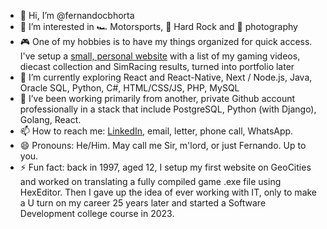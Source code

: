 - 👋 Hi, I’m @fernandocbhorta
- 👀 I’m interested in 🏎️ Motorsports, 🎸 Hard Rock and 📸 photography
- 🎮 One of my hobbies is to have my things organized for quick access. I've setup a [small, personal website](https://horta.classicgames.com.br) with a list of my gaming videos, diecast collection and SimRacing results, turned into portfolio later
- 🌱 I’m currently exploring React and React-Native, Next / Node.js, Java, Oracle SQL, Python, C#, HTML/CSS/JS, PHP, MySQL
- 💞️ I’ve been working primarily from another, private Github account professionally in a stack that include PostgreSQL, Python (with Django), Golang, React.
- 📫 How to reach me: [LinkedIn](https://www.linkedin.com/in/fernandocbhorta/), email, letter, phone call, WhatsApp.
- 😄 Pronouns: He/Him. May call me Sir, m'lord, or just Fernando. Up to you.
- ⚡ Fun fact: back in 1997, aged 12, I setup my first website on GeoCities and worked on translating a fully compiled game .exe file using HexEditor. Then I gave up the idea of ever working with IT, only to make a U turn on my career 25 years later and started a Software Development college course in 2023.
